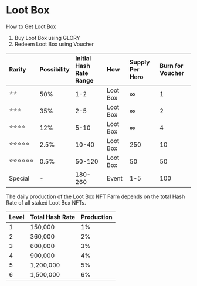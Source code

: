 # Loot Box

How to Get Loot Box

1. Buy Loot Box using GLORY
2. Redeem Loot Box using Voucher



| Rarity | Possibility  | Initial Hash Rate Range | How  | Supply Per Hero | Burn for Voucher |
| :--- | :--- | :--- | :--- | :--- | :--- |
| ⭐⭐ | 50% | 1-2 | Loot Box | ∞ | 1 |
| ⭐⭐⭐ | 35% | 2-5 | Loot Box | ∞ | 2 |
| ⭐⭐⭐⭐ | 12% | 5-10 | Loot Box | ∞ | 4 |
| ⭐⭐⭐⭐⭐ | 2.5% | 10-40 | Loot Box | 250 | 10 |
| ⭐⭐⭐⭐⭐⭐ | 0.5% | 50-120 | Loot Box | 50 | 50 |
| Special | - | 180-260 | Event | 1-5 | 100 |

The daily production of the Loot Box NFT Farm depends on the total Hash Rate of all staked Loot Box NFTs.

| Level | Total Hash Rate | Production |
| :--- | :--- | :--- |
| 1 | 150,000 | 1% |
| 2 | 360,000 | 2% |
| 3 | 600,000 | 3% |
| 4 | 900,000 | 4% |
| 5 | 1,200,000 | 5% |
| 6 | 1,500,000 | 6% |

